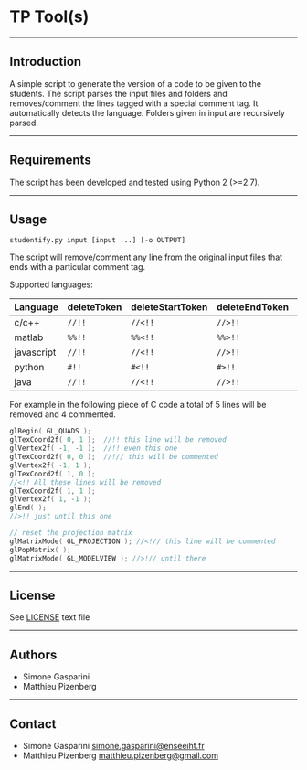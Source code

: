 TP Tool(s)
===========================================

------------
Introduction
------------

A simple script to generate the version of a code to be given to the students.
The script parses the input files and folders and removes/comment the lines tagged
with a special comment tag.
It automatically detects the language.
Folders given in input are recursively parsed.

--------
Requirements
--------

The script has been developed and tested using Python 2 (>=2.7).

--------
Usage
--------

```shell
studentify.py input [input ...] [-o OUTPUT]
```
The script will remove/comment any line from the original input files
that ends with a particular comment tag.

Supported languages:

| Language   |deleteToken|deleteStartToken|deleteEndToken|commentToken|commentStartToken|commentEndToken|
| ---------- | ----------- | ----------- | ----------- | ----------- | ----------- | ----------- |
| c/c++        |  `//!!`   |  `//<!!`    |  `//>!!`    |  `//??`    |  `//<??`   |  `//>??`   |
| matlab       |  `%%!!`   |  `%%<!!`    |  `%%>!!`    |  `%%??`    |  `%%<??`   |  `%%>??`   |
| javascript   |  `//!!`   |  `//<!!`    |  `//>!!`    |  `//??`    |  `//<??`   |  `//>??`   |
| python       |  `#!!`    |  `#<!!`     |  `#>!!`     |   `#??`    |   `#<??`   |   `#>??`   |
| java         |  `//!!`   |  `//<!!`    |  `//>!!`    |  `//??`    |  `//<??`   |  `//>??`   |

For example in the following piece of C code a total of 5 lines will be removed and 4 commented.

```c
glBegin( GL_QUADS );
glTexCoord2f( 0, 1 );  //!! this line will be removed
glVertex2f( -1, -1 );  //!! even this one
glTexCoord2f( 0, 0 );  //!// this will be commented
glVertex2f( -1, 1 );
glTexCoord2f( 1, 0 );
//<!! All these lines will be removed
glTexCoord2f( 1, 1 );
glVertex2f( 1, -1 );
glEnd( );
//>!! just until this one

// reset the projection matrix
glMatrixMode( GL_PROJECTION ); //<!// this line will be commented
glPopMatrix( );
glMatrixMode( GL_MODELVIEW ); //>!// until there
```



-------
License
-------

See [LICENSE](LICENSE) text file

-------
Authors
-------

* Simone Gasparini
* Matthieu Pizenberg


---------
Contact
---------

* Simone Gasparini simone.gasparini@enseeiht.fr
* Matthieu Pizenberg matthieu.pizenberg@gmail.com
